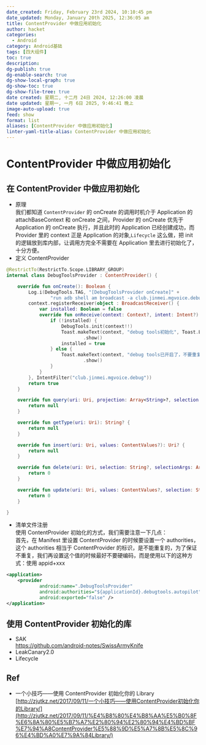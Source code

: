 ```yaml
---
date_created: Friday, February 23rd 2024, 10:10:45 pm
date_updated: Monday, January 20th 2025, 12:36:05 am
title: ContentProvider 中做应用初始化
author: hacket
categories:
  - Android
category: Android基础
tags: [四大组件]
toc: true
description: 
dg-publish: true
dg-enable-search: true
dg-show-local-graph: true
dg-show-toc: true
dg-show-file-tree: true
date created: 星期二, 十二月 24日 2024, 12:26:00 凌晨
date updated: 星期一, 一月 6日 2025, 9:46:41 晚上
image-auto-upload: true
feed: show
format: list
aliases: [ContentProvider 中做应用初始化]
linter-yaml-title-alias: ContentProvider 中做应用初始化
---
```


# ContentProvider 中做应用初始化

## 在 ContentProvider 中做应用初始化

- 原理<br />我们都知道 `ContentProvider` 的 onCreate 的调用时机介于 Application 的 attachBaseContext 和 onCreate 之间，Provider 的 onCreate 优先于 Application 的 onCreate 执行，并且此时的 Application 已经创建成功，而 Provider 里的 context 正是 Application 的对象,`Lifecycle` 这么做，把 init 的逻辑放到库内部，让调用方完全不需要在 Application 里去进行初始化了，十分方便。
- 定义 ContentProvider

```kotlin
@RestrictTo(RestrictTo.Scope.LIBRARY_GROUP)
internal class DebugToolsProvider : ContentProvider() {

    override fun onCreate(): Boolean {
        Log.i(DebugTools.TAG, "[DebugToolsProvider onCreate]" +
                "run adb shell am broadcast -a club.jinmei.mgvoice.debug to install DebugTools")
        context.registerReceiver(object : BroadcastReceiver() {
            var installed: Boolean = false
            override fun onReceive(context: Context?, intent: Intent?) {
                if (!installed) {
                    DebugTools.init(context!!)
                    Toast.makeText(context, "debug tools初始化", Toast.LENGTH_SHORT)
                            .show()
                    installed = true
                } else {
                    Toast.makeText(context, "debug tools已开启了，不要重复初始化", Toast.LENGTH_LONG)
                            .show()
                }
            }
        }, IntentFilter("club.jinmei.mgvoice.debug"))
        return true
    }

    override fun query(uri: Uri, projection: Array<String>?, selection: String?, selectionArgs: Array<String>?, sortOrder: String?): Cursor? {
        return null
    }

    override fun getType(uri: Uri): String? {
        return null
    }

    override fun insert(uri: Uri, values: ContentValues?): Uri? {
        return null
    }

    override fun delete(uri: Uri, selection: String?, selectionArgs: Array<String>?): Int {
        return 0
    }

    override fun update(uri: Uri, values: ContentValues?, selection: String?, selectionArgs: Array<String>?): Int {
        return 0
    }

}
```

- 清单文件注册<br />使用 ContentProvider 初始化的方式，我们需要注意一下几点：<br />首先，在 Manifest 里设置 ContentProvider 的时候要设置一个 authorities，这个 authorities 相当于 ContentProvider 的标识，是不能重复的，为了保证不重复，我们再设置这个值的时候最好不要硬编码，而是使用以下的这种方式：使用 appid+xxx

```xml
<application>
    <provider
            android:name=".DebugToolsProvider"
            android:authorities="${applicationId}.debugtools.autopilot"
            android:exported="false" />
</application>
```

## 使用 ContentProvider 初始化的库

- SAK<br /><https://github.com/android-notes/SwissArmyKnife>
- LeakCanary2.0
- Lifecycle

## Ref

- 一个小技巧——使用 ContentProvider 初始化你的 Library<br />[http://zjutkz.net/2017/09/11/一个小技巧——使用ContentProvider初始化你的Library/](http://zjutkz.net/2017/09/11/%E4%B8%80%E4%B8%AA%E5%B0%8F%E6%8A%80%E5%B7%A7%E2%80%94%E2%80%94%E4%BD%BF%E7%94%A8ContentProvider%E5%88%9D%E5%A7%8B%E5%8C%96%E4%BD%A0%E7%9A%84Library/)
